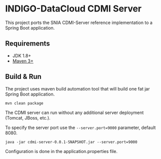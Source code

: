 # INDIGO-DataCloud CDMI Server

This project ports the SNIA CDMI-Server reference implementation to a Spring Boot application.

## Requirements

* JDK 1.8+
* [Maven 3+](https://maven.apache.org/)

## Build & Run

The project uses maven build automation tool that will build one fat jar Spring Boot application.

```
mvn clean package
```

The CDMI server can run without any additional server deployment (Tomcat, JBoss, etc.).

To specify the server port use the ```--server.port=9000``` parameter, default 8080.

```
java -jar cdmi-server-0.0.1-SNAPSHOT.jar --server.port=9000
```

Configuration is done in the application.properties file.
